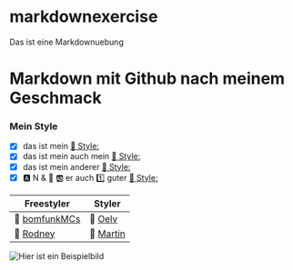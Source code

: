 # markdownexercise
Das ist eine Markdownuebung

# **Markdown mit Github nach meinem Geschmack**

### Mein Style

- [x] das ist mein [:link: Style:](https://www.pikpng.com/pngvi/hbhwRib_mc-hammer-icons-mc-hammer-clipart/)
- [x] das ist mein auch mein [:link: Style:](./images/insekt.jpeg)
- [x] das ist mein anderer [:link: Style:](/images/ABC.jpeg)
- [x] :a: N & :peach: :ab: er auch :one: guter [:link: Style:](/home/user/Pictures/auflegen.jpeg)

|Freestyler|Styler|
|--------|--------|
|    :link: [bomfunkMCs](https://www.youtube.com/watch?v=ymNFyxvIdaM)    |    :link: [Oelv](https://www.youtube.com/watch?v=GjqbyM7QnkU)    |
|    :link: [Rodney](https://www.youtube.com/watch?v=9m1nYnr_zEs&t=65s)    |    :link: [Martin](https://www.youtube.com/watch?v=JKZrP8hsqtY&t=1832s)    |

![Hier ist ein Beispielbild](https://encrypted-tbn0.gstatic.com/images?q=tbn:ANd9GcTopQL2YBZi_96bdpvX9rCi--60ICw_dxVAAA&usqp=CAU)
